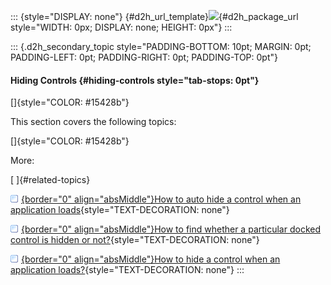 ::: {style="DISPLAY: none"}
[](ms-xhelp:///?Id=d2h_url_template){#d2h_url_template}![](!package_url!){#d2h_package_url style="WIDTH: 0px; DISPLAY: none; HEIGHT: 0px"}
:::

::: {.d2h_secondary_topic style="PADDING-BOTTOM: 10pt; MARGIN: 0pt; PADDING-LEFT: 0pt; PADDING-RIGHT: 0pt; PADDING-TOP: 0pt"}
#### Hiding Controls {#hiding-controls style="tab-stops: 0pt"}

[]{style="COLOR: #15428b"} 

This section covers the following topics:

[]{style="COLOR: #15428b"} 

More:

[ ]{#related-topics}

[![](button.gif){border="0" align="absMiddle"}How to auto hide a control when an application loads](ms-xhelp:///?Id=c8fd9053-3e92-49eb-8499-a39938e29f99){style="TEXT-DECORATION: none"}

[![](button.gif){border="0" align="absMiddle"}How to find whether a particular docked control is hidden or not?](ms-xhelp:///?Id=920f3243-e1c1-4d65-b815-b99e348d18bf){style="TEXT-DECORATION: none"}

[![](button.gif){border="0" align="absMiddle"}How to hide a control when an application loads?](ms-xhelp:///?Id=fc4241e2-9342-49c3-84b1-1d71444b8ebb){style="TEXT-DECORATION: none"}
:::
